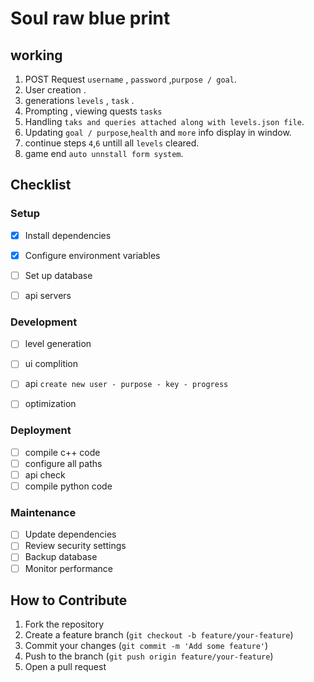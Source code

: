 # Soul raw blue print

## working

 1. POST Request `username` , `password` ,`purpose / goal`.
 2. User creation .
 3. generations `levels` , `task`  .
 4. Prompting , viewing quests `tasks`
 5. Handling `taks and queries attached along with levels.json file`.
 6. Updating `goal / purpose`,`health` and `more` info display in window.
 7. continue steps `4`,`6`  untill all `levels` cleared. 
 8. game end `auto unnstall form system`. 


## Checklist

### Setup
- [x] Install dependencies 
- [x] Configure environment variables 
- [ ] Set up database 
- [ ] api servers


### Development
- [ ] level generation
- [ ] ui complition
- [ ] api `create new user - purpose - key - progress`
- [ ] optimization 


### Deployment
- [ ] compile c++ code
- [ ] configure all paths
- [ ] api check
- [ ] compile python code

### Maintenance
- [ ] Update dependencies
- [ ] Review security settings
- [ ] Backup database
- [ ] Monitor performance

## How to Contribute
1. Fork the repository
2. Create a feature branch (`git checkout -b feature/your-feature`)
3. Commit your changes (`git commit -m 'Add some feature'`)
4. Push to the branch (`git push origin feature/your-feature`)
5. Open a pull request 
